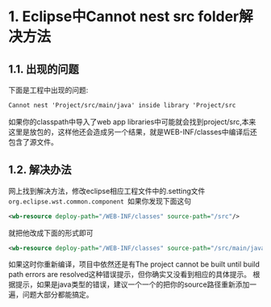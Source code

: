 # 1. Eclipse中Cannot nest src folder解决方法
## 1.1. 出现的问题
下面是工程中出现的问题:  
```md
Cannot nest 'Project/src/main/java' inside library 'Project/src 
```
如果你的classpath中导入了web app libraries中可能就会找到project/src,本来这里是放包的，这样他还会造成另一个结果，就是WEB-INF/classes中编译后还包含了源文件。  
## 1.2. 解决办法
网上找到解决方法，修改eclipse相应工程文件中的.setting文件`org.eclipse.wst.common.component `如果你发现下面这句
```xml
<wb-resource deploy-path="/WEB-INF/classes" source-path="/src"/> 
```
就把他改成下面的形式即可
```xml
<wb-resource deploy-path="/WEB-INF/classes" source-path="/src/main/java"/>
```
  如果这时你重新编译，项目中依然还是有The project cannot be built until build path errors are resolved这种错误提示，但你确实又没看到相应的具体提示。
根据提示，如果是java类型的错误，建议一个一个的把你的source路径重新添加一遍，问题大部分都能搞定。
